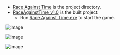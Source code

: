 - [Race Against Time](Race%20Against%20Time) is the project directory.
- [RaceAgainstTime_v1.0](RaceAgainstTime_v1.0) is the built project:
  - Run [Race Against Time.exe](RaceAgainstTime_v1.0/Race%20Against%20Time.exe) to start the game.

![image](https://github.com/user-attachments/assets/805c3095-264c-43be-b2b8-698816e4ce9f)

![image](https://github.com/user-attachments/assets/407bdbad-50c6-4d18-a872-5715cc318b53)

![image](https://github.com/user-attachments/assets/ec7f68e8-eddb-4a35-be7e-993a899d2a23)


